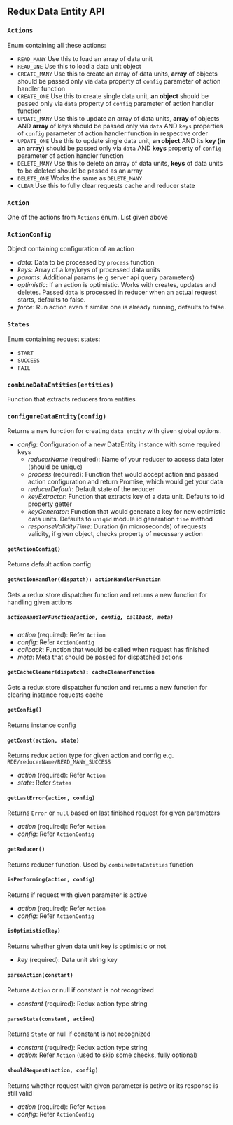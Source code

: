 ## Redux Data Entity API

### `Actions`
Enum containing all these actions:

- `READ_MANY` Use this to load an array of data unit
- `READ_ONE` Use this to load a data unit object
- `CREATE_MANY` Use this to create an array of data units, **array** of objects should be passed only via `data` property of `config` parameter of action handler function
- `CREATE_ONE` Use this to create single data unit, **an object** should be passed only via `data` property of `config` parameter of action handler function
- `UPDATE_MANY` Use this to update an array of data units, **array** of objects AND **array** of keys should be passed only via `data` AND `keys` properties of `config` parameter of action handler function in respective order
- `UPDATE_ONE` Use this to update single data unit, **an object** AND its **key (in an array)** should be passed only via `data` AND **keys** property of `config` parameter of action handler function
- `DELETE_MANY` Use this to delete an array of data units, **keys** of data units to be deleted should be passed as an array 
- `DELETE_ONE` Works the same as `DELETE_MANY`
- `CLEAR` Use this to fully clear requests cache and reducer state

### `Action`
One of the actions from `Actions` enum. List given above

### `ActionConfig`
Object containing configuration of an action
- *data*: Data to be processed by `process` function
- *keys*: Array of a key/keys of processed data units
- *params*: Additional params (e.g server api query parameters)
- *optimistic*: If an action is optimistic. Works with creates, updates and deletes. Passed `data` is processed in reducer when an actual request starts, defaults to false.
- *force*: Run action even if similar one is already running, defaults to false.

### `States`
Enum containing request states:

- `START`
- `SUCCESS`
- `FAIL`

### `combineDataEntities(entities)`
Function that extracts reducers from entities

### `configureDataEntity(config)`
Returns a new function for creating `data entity` with given global options.

- *config*: Configuration of a new DataEntity instance with some required keys
  - *reducerName* (required): Name of your reducer to access data later (should be unique)
  - *process* (required): Function that would accept action and passed action configuration and return Promise, which would get your data
  - *reducerDefault*: Default state of the reducer
  - *keyExtractor*: Function that extracts key of a data unit. Defaults to id property getter
  - *keyGenerator*: Function that would generate a key for new optimistic data units. Defaults to `uniqid` module id generation `time` method
  - *responseValidityTime*: Duration (in microseconds) of requests validity, if given object, checks property of necessary action

#### `getActionConfig()`
Returns default action config

#### `getActionHandler(dispatch): actionHandlerFunction`
Gets a redux store dispatcher function and returns a new function for handling given actions

##### `actionHandlerFunction(action, config, callback, meta)`
- *action* (required): Refer `Action`
- *config*: Refer `ActionConfig`
- *callback*: Function that would be called when request has finished
- *meta*: Meta that should be passed for dispatched actions

#### `getCacheCleaner(dispatch): cacheCleanerFunction`
Gets a redux store dispatcher function and returns a new function for clearing instance requests cache

#### `getConfig()`
Returns instance config

#### `getConst(action, state)`
Returns redux action type for given action and config e.g. `RDE/reducerName/READ_MANY_SUCCESS` 
- *action* (required): Refer `Action`
- *state*: Refer `States`

#### `getLastError(action, config)`
Returns `Error` or `null` based on last finished request for given parameters 
- *action* (required): Refer `Action`
- *config*: Refer `ActionConfig`

#### `getReducer()`
Returns reducer function. Used by `combineDataEntities` function

#### `isPerforming(action, config)`
Returns if request with given parameter is active
- *action* (required): Refer `Action`
- *config*: Refer `ActionConfig`

#### `isOptimistic(key)`
Returns whether given data unit key is optimistic or not
- *key* (required): Data unit string key

#### `parseAction(constant)`
Returns `Action` or null if constant is not recognized
- *constant* (required): Redux action type string

#### `parseState(constant, action)`
Returns `State` or null if constant is not recognized
- *constant* (required): Redux action type string
- *action*: Refer `Action` (used to skip some checks, fully optional)

#### `shouldRequest(action, config)`
Returns whether request with given parameter is active or its response is still valid
- *action* (required): Refer `Action`
- *config*: Refer `ActionConfig`
